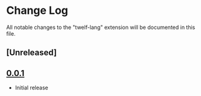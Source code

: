 # Change Log

All notable changes to the "twelf-lang" extension will be documented in this file.

## [Unreleased]

## [0.0.1]

- Initial release

[0.0.1]: https://github.com/yaene/vscode-twelf-lang/releases/tag/v0.0.1
